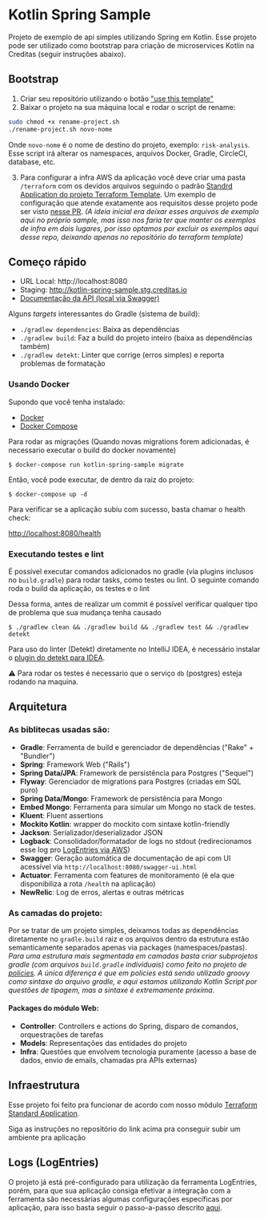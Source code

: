 # Kotlin Spring Sample

Projeto de exemplo de api simples utilizando Spring em Kotlin. Esse projeto pode ser utilizado como bootstrap para criação de microservices Kotlin na Creditas (seguir instruções abaixo). 

## Bootstrap

1. Criar seu repositório utilizando o botão ["use this template"](https://github.com/Creditas/kotlin-spring-sample/generate) 
2. Baixar o projeto na sua máquina local e rodar o script de rename:

```sh
sudo chmod +x rename-project.sh
./rename-project.sh novo-nome
```

Onde `novo-nome` é o nome de destino do projeto, exemplo: `risk-analysis`. Esse script irá alterar os namespaces, arquivos Docker, Gradle, CircleCI, database, etc.

3. Para configurar a infra AWS da aplicação você deve criar uma pasta `/terraform` com os devidos arquivos seguindo o padrão [Standrd Application do projeto Terraform Template](https://github.com/Creditas/terraform-template/tree/master/standard_application). Um exemplo de configuração que atende exatamente aos requisitos desse projeto pode ser visto [nesse PR](https://github.com/Creditas/kotlin-spring-sample/pull/41/files). *(A ideia inicial era deixar esses arquivos de exemplo aqui no próprio sample, mas isso nos faria ter que manter os exemplos de infra em dois lugares, por isso optamos por excluir os exemplos aqui desse repo, deixando apenas no repositório do terraform template)*

## Começo rápido

* URL Local: http://localhost:8080
* Staging: http://kotlin-spring-sample.stg.creditas.io
* [Documentação da API (local via Swagger)](http://localhost:8080/swagger-ui.html)

Alguns *targets* interessantes do Gradle (sistema de build):

* `./gradlew dependencies`: Baixa as dependências
* `./gradlew build`: Faz a build do projeto inteiro (baixa as dependências também)
* `./gradlew detekt`: Linter que corrige (erros simples) e reporta problemas de formatação 

### Usando Docker

Supondo que você tenha instalado:

* [Docker][]
* [Docker Compose][]

[Docker]: https://docs.docker.com/install/ "About Docker CE"
[Docker Compose]: https://docs.docker.com/compose/install/#install-compose "Install Docker Compose"

Para rodar as migrações (Quando novas migrations forem adicionadas, é necessario executar o build do docker novamente)

    $ docker-compose run kotlin-spring-sample migrate

Então, você pode executar, de dentro da raiz do projeto:

    $ docker-compose up -d

Para verificar se a aplicação subiu com sucesso, basta chamar o health check:

[http://localhost:8080/health](http://localhost:8080/health)

### Executando testes e lint

É possível executar comandos adicionados no gradle (via plugins inclusos no `build.gradle`) para rodar tasks, como testes ou lint. O seguinte comando roda o build da aplicação, os testes e o lint

Dessa forma, antes de realizar um commit é possível verificar qualquer tipo de problema que sua mudança tenha causado

`$ ./gradlew clean && ./gradlew build && ./gradlew test && ./gradlew detekt`

Para uso do linter (Detekt) diretamente no IntelliJ IDEA, é necessário instalar o [plugin do detekt para IDEA](https://plugins.jetbrains.com/plugin/10761-detekt).

:warning: Para rodar os testes é necessario que o serviço `db` (postgres) esteja rodando na maquina.

## Arquitetura

### As biblitecas usadas são:

* **Gradle**: Ferramenta de build e gerenciador de dependências ("Rake" + "Bundler")
* **Spring**: Framework Web ("Rails")
* **Spring Data/JPA**: Framework de persistência para Postgres ("Sequel")
* **Flyway**: Gerenciador de migrations para Postgres (criadas em SQL puro)
* **Spring Data/Mongo**: Framework de persistência para Mongo
* **Embed Mongo**: Ferramenta para simular um Mongo no stack de testes.
* **Kluent**: Fluent assertions
* **Mockito Kotlin**: wrapper do mockito com sintaxe kotlin-friendly
* **Jackson**: Serializador/deserializador JSON
* **Logback**: Consolidador/formatador de logs no stdout (redirecionamos esse log pro [LogEntries via AWS](https://stackoverflow.com/q/52040329/890890))
* **Swagger**: Geração automática de documentação de api com UI acessível via `http://localhost:8080/swagger-ui.html`
* **Actuator**: Ferramenta com features de monitoramento (é ela que disponibiliza a rota `/health` na aplicação)
* **NewRelic**: Log de erros, alertas e outras métricas

### As camadas do projeto:
Por se tratar de um projeto simples, deixamos todas as dependências diretamente no `gradle.build` raiz e os arquivos dentro da estrutura estão semanticamente separados apenas via packages (namespaces/pastas). *Para uma estrutura mais segmentada em camadas basta criar subprojetos gradle (com arquivos `build.gradle` individuais) como feito no projeto de [policies](https://github.com/creditas/policies). A única diferença é que em policies está sendo utilizado groovy como sintaxe do arquivo gradle, e aqui estamos utilizando Kotlin Script por questões de tipagem, mas a sintaxe é extremamente próxima.*

#### Packages do módulo Web:
* **Controller**: Controllers e actions do Spring, disparo de comandos, orquestrações de tarefas
* **Models**: Representações das entidades do projeto
* **Infra**: Questões que envolvem tecnologia puramente (acesso a base
  de dados, envio de emails, chamadas pra APIs externas)

## Infraestrutura

Esse projeto foi feito pra funcionar de acordo com nosso módulo [Terraform Standard Application](https://github.com/Creditas/terraform-applications).

Siga as instruções no repositório do link acima pra conseguir subir um ambiente pra aplicação

## Logs (LogEntries)

O projeto já está pré-configurado para utilização da ferramenta LogEntries, porém, para que sua aplicação consiga efetivar a integração com a ferramenta são necessárias algumas configurações específicas por aplicação, para isso basta seguir o passo-a-passo descrito [aqui](https://creditas.atlassian.net/wiki/spaces/PROC/pages/145358928/Configura+o+LogEntries+e+obten+o+de+Token).
